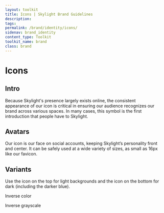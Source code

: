 ```yaml
---
layout: toolkit
title: Icons | Skylight Brand Guidelines
description:
tags:
permalink: /brand/identity/icons/
sidenav: brand_identity
content_type: Toolkit
toolkit_name: brand
class: brand
---
```


# Icons

## Intro

Because Skylight's presence largely exists online, the consistent appearance of our icon is critical in ensuring our audience recognizes our brand across various spaces. In many cases, this symbol is the first introduction that people have to Skylight.

## Avatars

Our icon is our face on social accounts, keeping Skylight’s personality front and center. It can be safely used at a wide variety of sizes, as small as 16px like our favicon.

## Variants

Use the icon on the top for light backgrounds and the icon on the bottom for dark (including the darker blue).

Inverse color

Inverse grayscale
